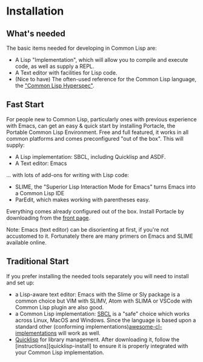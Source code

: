 # Installation

## What's needed

The basic items needed for developing in Common Lisp are:

- A Lisp "Implementation", which will allow you to compile and execute code, as well as supply a REPL.
- A Text editor with facilities for Lisp code. 
- (Nice to have) The often-used reference for the Common Lisp language, the ["Common Lisp Hyperspec"][hyperspec].

## Fast Start

For people new to Common Lisp, particularly ones with previous experience with Emacs, can get an easy & quick start by installing Portacle, the Portable Common Lisp Environment. 
Free and full featured, it works in all common platforms and comes preconfigured "out of the box". This will supply:

- A Lisp implementation: SBCL, including Quicklisp and ASDF.
- A Text editor: Emacs

... with lots of add-ons for writing with Lisp code: 
- SLIME, the "Superior Lisp Interaction Mode for Emacs" turns Emacs into a Common Lisp IDE
- ParEdit, which makes working with parentheses easy. 

Everything comes already configured out of the box. Install Portacle by downloading from the [front page][portacle].

Note: Emacs (text editor) can be disorienting at first, if you're not accustomed to it. Fortunately there are many primers on Emacs and SLIME available online. 


## Traditional Start

If you prefer installing the needed tools separately you will need to install and set up:

- a Lisp-aware text editor: Emacs with the Slime or Sly package is a common choice but VIM with SLIMV, Atom with SLIMA or VSCode with Common Lisp plugin are also good.
- a Common Lisp implementation: [SBCL][sbcl] is a "safe" choice which works across Linux, MacOS and Windows. Since the language is based upon a standard other (conforming implementations)[awesome-cl-implementations] will work as well.
- [Quicklisp][quicklisp] for library management. After downloading it, follow the [instructions][quicklisp-install] to ensure it is properly integrated with your Common Lisp implementation.

[awesome-cl-implementations]: https://github.com/GustavBertram/awesome-common-lisp-learning#common-lisp-implementations
[hyperspec]:  http://www.lispworks.com/documentation/HyperSpec/Front/Contents.htm
[portacle]: https://portacle.github.io/
[quicklisp]: http://www.quicklisp.org/beta/#installation
[sbcl]: http://www.sbcl.org/
